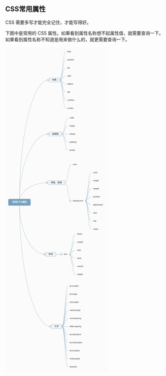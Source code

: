 ## CSS常用属性

CSS 需要多写才能完全记住，才能写得好。

下图中是常用的 CSS 属性。如果看到属性名称想不起属性值，就需要查询一下。如果看到属性名称不知道是用来做什么的，就更需要查询一下。

 ![CSS](css.jpg)

